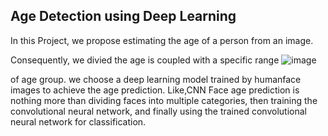  ## Age Detection using Deep Learning
 In this Project, we propose estimating the age of a person from an image. 

Consequently, we divied the age is coupled with a specific range
![image](https://user-images.githubusercontent.com/72619886/144281538-cd846904-f86d-439d-bba2-a463885fefd8.png)

of age group. we choose a deep learning model trained by humanface images to achieve the age prediction. Like,CNN Face age prediction is nothing more than dividing faces into multiple categories, then training the convolutional neural network, and finally using the trained convolutional neural network for
classification.

